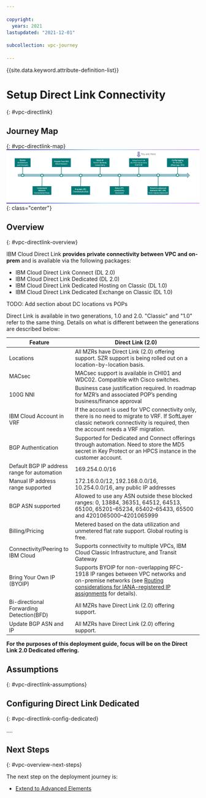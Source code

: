```yaml
---

copyright:
  years: 2021
lastupdated: "2021-12-01"

subcollection: vpc-journey

---
```


{{site.data.keyword.attribute-definition-list}}

# Setup Direct Link Connectivity
{: #vpc-directlink}

## Journey Map
{: #vpc-directlink-map}
![Architecture](images/directlink/journey-map.png){: class="center"}



## Overview
{: #vpc-directlink-overview}

IBM Cloud Direct Link **provides private connectivity between VPC and on-prem** and is available via the following packages:

- IBM Cloud Direct Link Connect (DL 2.0)
- IBM Cloud Direct Link Dedicated (DL 2.0)
- IBM Cloud Direct Link Dedicated Hosting on Classic (DL 1.0)
- IBM Cloud Direct Link Dedicated Exchange on Classic (DL 1.0)



TODO: Add section about DC locations vs POPs



Direct Link is available in two generations, 1.0 and 2.0. "Classic" and "1.0" refer to the same thing. Details on what is different between the generations are described below: 




| Feature                                     | Direct Link (2.0)                                            |
| ------------------------------------------- | ------------------------------------------------------------ |
| Locations                                   | All MZRs have Direct Link (2.0) offering support. SZR support is being rolled out on a location-by-location basis. |
| MACsec                                      | MACsec support is available in CHI01 and WDC02. Compatible with Cisco switches. |
| 100G NNI                                    | Business case justification required. In roadmap for MZR’s and associated POP’s pending business/finance approval |
| IBM Cloud Account in VRF                    | If the account is used for VPC connectivity only, there is no need to migrate to VRF. If SoftLayer classic network connectivity is required, then the account needs a VRF migration. |
| BGP Authentication                          | Supported for Dedicated and Connect offerings through automation. Need to store the MD5 secret in Key Protect or an HPCS instance in the customer account. |
| Default BGP IP address range for automation | 169.254.0.0/16                                               |
| Manual IP address range supported           | 172.16.0.0/12, 192.168.0.0/16, 10.254.0.0/16, any public IP addresses |
| BGP ASN supported                           | Allowed to use any ASN outside these blocked ranges: 0, 13884, 36351, 64512, 64513, 65100, 65201‍–‍65234, 65402‍–‍65433, 65500 and 4201065000‍–‍4201065999 |
| Billing/Pricing                             | Metered based on the data utilization and unmetered flat rate support. Global routing is free. |
| Connectivity/Peering to IBM Cloud           | Supports connectivity to multiple VPCs, IBM Cloud Classic Infrastructure, and Transit Gateway |
| Bring Your Own IP (BYOIP)                   | Supports BYOIP for non-overlapping RFC-1918 IP ranges between VPC networks and on-premise networks (see [Routing considerations for IANA-registered IP assignments](https://cloud.ibm.com/docs/vpc?topic=vpc-interconnectivity) for details). |
| Bi-directional Forwarding Detection(BFD)    | All MZRs have Direct Link (2.0) offering support.            |
| Update BGP ASN and IP                       | All MZRs have Direct Link (2.0) offering support.            |



**For the purposes of this deployment guide, focus will be on the Direct Link 2.0 Dedicated offering.**




## Assumptions
{: #vpc-directlink-assumptions}




## Configuring Direct Link Dedicated
{: #vpc-directlink-config-dedicated}

....


## Next Steps

{: #vpc-overview-next-steps}

The next step on the deployment journey is:
* [Extend to Advanced Elements](/docs/vpc-journey?topic=vpc-journey-vpc-advanced-elements)
